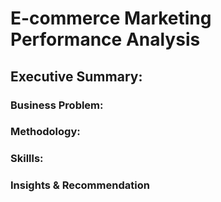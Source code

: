 # E-commerce Marketing Performance Analysis

## Executive Summary:

### Business Problem:

### Methodology:

### Skillls:

### Insights & Recommendation


